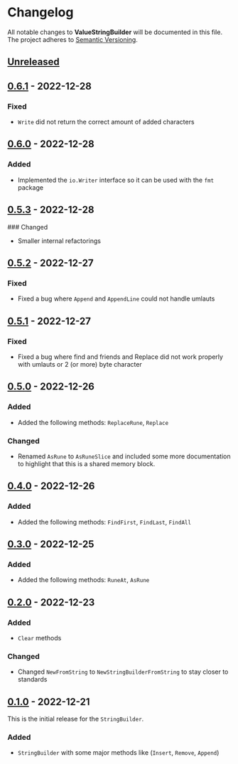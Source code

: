 # Changelog

All notable changes to **ValueStringBuilder** will be documented in this file. The project adheres to [Semantic Versioning](https://semver.org/spec/v2.0.0.html).

<!-- The format is based on [Keep a Changelog](https://keepachangelog.com/en/1.0.0/) -->

## [Unreleased]

## [0.6.1] - 2022-12-28

### Fixed

-   `Write` did not return the correct amount of added characters

## [0.6.0] - 2022-12-28

### Added

-   Implemented the `io.Writer` interface so it can be used with the `fmt` package

## [0.5.3] - 2022-12-28

\### Changed

-   Smaller internal refactorings

## [0.5.2] - 2022-12-27

### Fixed

-   Fixed a bug where `Append` and `AppendLine` could not handle umlauts

## [0.5.1] - 2022-12-27

### Fixed

-   Fixed a bug where find and friends and Replace did not work properly with umlauts or 2 (or more) byte character 

## [0.5.0] - 2022-12-26

### Added

-   Added the following methods: `ReplaceRune`, `Replace`

### Changed

-   Renamed `AsRune` to `AsRuneSlice` and included some more documentation to highlight that this is a shared memory block.

## [0.4.0] - 2022-12-26

### Added

-   Added the following methods: `FindFirst`, `FindLast`, `FindAll`

## [0.3.0] - 2022-12-25

### Added

-   Added the following methods: `RuneAt`, `AsRune`

## [0.2.0] - 2022-12-23

### Added

-   `Clear` methods

### Changed

-   Changed `NewFromString` to `NewStringBuilderFromString` to stay closer to standards

## [0.1.0] - 2022-12-21

This is the initial release for the `StringBuilder`.

### Added

-   `StringBuilder` with some major methods like (`Insert`, `Remove`, `Append`)

[Unreleased]: https://github.com/linkdotnet/golang-stringbuilder/compare/0.6.1...HEAD

[0.6.1]: https://github.com/linkdotnet/golang-stringbuilder/compare/0.6.0...0.6.1

[0.6.0]: https://github.com/linkdotnet/golang-stringbuilder/compare/0.5.3...0.6.0

[0.5.3]: https://github.com/linkdotnet/golang-stringbuilder/compare/0.5.2...0.5.3

[0.5.2]: https://github.com/linkdotnet/golang-stringbuilder/compare/0.5.1...0.5.2

[0.5.1]: https://github.com/linkdotnet/golang-stringbuilder/compare/0.5.0...0.5.1

[0.5.0]: https://github.com/linkdotnet/golang-stringbuilder/compare/0.4.0...0.5.0

[0.4.0]: https://github.com/linkdotnet/golang-stringbuilder/compare/0.3.0...0.4.0

[0.3.0]: https://github.com/linkdotnet/golang-stringbuilder/compare/0.2.0...0.3.0

[0.2.0]: https://github.com/linkdotnet/golang-stringbuilder/compare/0.1.0...0.2.0

[0.1.0]: https://github.com/linkdotnet/golang-stringbuilder/compare/12f8f67fb593ebe76a9794ea4a5362f6a8ae50d2...0.1.0
